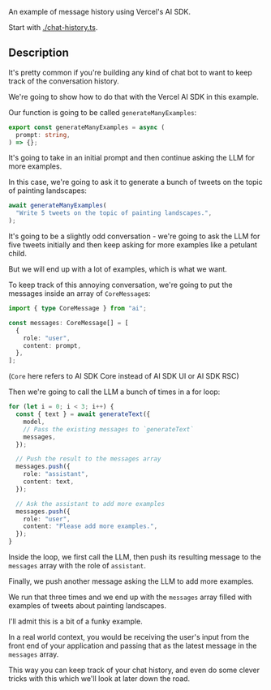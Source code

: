 An example of message history using Vercel's AI SDK.

Start with [./chat-history.ts](./chat-history.ts).

## Description

It's pretty common if you're building any kind of chat bot to want to keep track of the conversation history.

We're going to show how to do that with the Vercel AI SDK in this example.

Our function is going to be called `generateManyExamples`:

```ts
export const generateManyExamples = async (
  prompt: string,
) => {};
```

It's going to take in an initial prompt and then continue asking the LLM for more examples.

In this case, we're going to ask it to generate a bunch of tweets on the topic of painting landscapes:

```ts
await generateManyExamples(
  "Write 5 tweets on the topic of painting landscapes.",
);
```

It's going to be a slightly odd conversation - we're going to ask the LLM for five tweets initially and then keep asking for more examples like a petulant child.

But we will end up with a lot of examples, which is what we want.

To keep track of this annoying conversation, we're going to put the messages inside an array of `CoreMessage`s:

```ts
import { type CoreMessage } from "ai";

const messages: CoreMessage[] = [
  {
    role: "user",
    content: prompt,
  },
];
```

(`Core` here refers to AI SDK Core instead of AI SDK UI or AI SDK RSC)

Then we're going to call the LLM a bunch of times in a for loop:

```ts
for (let i = 0; i < 3; i++) {
  const { text } = await generateText({
    model,
    // Pass the existing messages to `generateText`
    messages,
  });

  // Push the result to the messages array
  messages.push({
    role: "assistant",
    content: text,
  });

  // Ask the assistant to add more examples
  messages.push({
    role: "user",
    content: "Please add more examples.",
  });
}
```

Inside the loop, we first call the LLM, then push its resulting message to the `messages` array with the role of `assistant`.

Finally, we push another message asking the LLM to add more examples.

We run that three times and we end up with the `messages` array filled with examples of tweets about painting landscapes.

I'll admit this is a bit of a funky example.

In a real world context, you would be receiving the user's input from the front end of your application and passing that as the latest message in the `messages` array.

This way you can keep track of your chat history, and even do some clever tricks with this which we'll look at later down the road.
